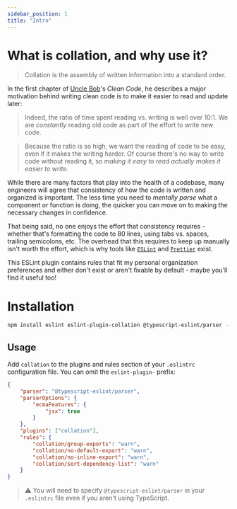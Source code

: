 ```yaml
---
sidebar_position: 1
title: "Intro"
---
```


# What is collation, and why use it?

> Collation is the assembly of written information into a standard order.

In the first chapter of [Uncle Bob](http://cleancoder.com/)'s _Clean Code_, he describes a major motivation behind writing clean code is to make it easier to read and update later:

> Indeed, the ratio of time spent reading vs. writing is well over 10:1. We are _constantly_ reading old code as part of the effort to write new code.

> Because the ratio is so high, we want the reading of code to be easy, even if it makes the writing harder. Of course there's no way to write code without reading it, so _making it easy to read actually makes it easier to write._

While there are many factors that play into the health of a codebase, many engineers will agree that consistency of how the code is written and organized is important. The less time you need to _mentally parse_ what a component or function is doing, the quicker you can move on to making the necessary changes in confidence.

That being said, no one enjoys the effort that consistency requires - whether that's formatting the code to 80 lines, using tabs vs. spaces, trailing semicolons, etc. The overhead that this requires to keep up manually isn't worth the effort, which is why tools like [`ESLint`](https://eslint.org/) and [`Prettier`](https://prettier.io/) exist.

This ESLint plugin contains rules that fit my personal organization preferences and either don't exist or aren't fixable by default - maybe you'll find it useful too!

# Installation

```sh
npm install eslint eslint-plugin-collation @typescript-eslint/parser --save-dev
```

## Usage

Add `collation` to the plugins and rules section of your `.eslintrc` configuration file. You can omit the `eslint-plugin-` prefix:

```json
{
    "parser": "@typescript-eslint/parser",
    "parserOptions": {
        "ecmaFeatures": {
            "jsx": true
        }
    },
    "plugins": ["collation"],
    "rules": {
        "collation/group-exports": "warn",
        "collation/no-default-export": "warn",
        "collation/no-inline-export": "warn",
        "collation/sort-dependency-list": "warn"
    }
}
```

> :warning: You will need to specify `@typescript-eslint/parser` in your `.eslintrc` file even if you aren't using TypeScript.
